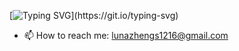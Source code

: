 
[![Typing SVG](https://readme-typing-svg.herokuapp.com?color=%2336BCF7&size=17&multiline=true&lines=Hey+there!;Welcome+to+Luna's+Github!)](https://git.io/typing-svg)

- 📫 How to reach me: lunazhengs1216@gmail.com


<!--
**luna-moon-1216/luna-moon-1216** is a ✨ _special_ ✨ repository because its `README.md` (this file) appears on your GitHub profile.
-->
